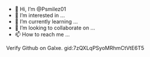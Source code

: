 - 👋 Hi, I’m @Psmilez01
- 👀 I’m interested in ...
- 🌱 I’m currently learning ...
- 💞️ I’m looking to collaborate on ...
- 📫 How to reach me ...

<!---
Psmilez01/Psmilez01 is a ✨ special ✨ repository because its `README.md` (this file) appears on your GitHub profile.
You can click the Preview link to take a look at your changes.
--->
Verify Github on Galxe. gid:7zQXLqPSyoMRhmCtVtE6T5

